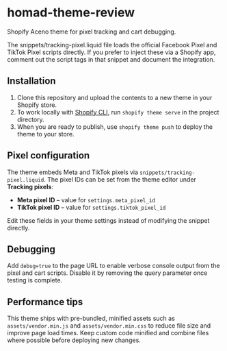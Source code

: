 # homad-theme-review
Shopify Aceno theme for pixel tracking and cart debugging.

The snippets/tracking-pixel.liquid file loads the official Facebook Pixel and
TikTok Pixel scripts directly. If you prefer to inject these via a Shopify app,
comment out the script tags in that snippet and document the integration.

## Installation

1. Clone this repository and upload the contents to a new theme in your Shopify
   store.
2. To work locally with [Shopify CLI](https://shopify.dev/themes/tools/cli), run
   `shopify theme serve` in the project directory.
3. When you are ready to publish, use `shopify theme push` to deploy the theme
   to your store.

## Pixel configuration

The theme embeds Meta and TikTok pixels via `snippets/tracking-pixel.liquid`.
The pixel IDs can be set from the theme editor under **Tracking pixels**:

- **Meta pixel ID** – value for `settings.meta_pixel_id`
- **TikTok pixel ID** – value for `settings.tiktok_pixel_id`

Edit these fields in your theme settings instead of modifying the snippet
directly.

## Debugging

Add `debug=true` to the page URL to enable verbose console output from the pixel
and cart scripts. Disable it by removing the query parameter once testing is
complete.

## Performance tips

This theme ships with pre-bundled, minified assets such as
`assets/vendor.min.js` and `assets/vendor.min.css` to reduce file size and
improve page load times. Keep custom code minified and combine files where
possible before deploying new changes.
